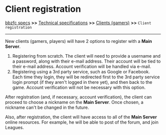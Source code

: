 # Client registration

[bbzfc specs](../bbzfc_specs.md) **>>** [Technical specifications](technical_specifications.md) **>>** [Clients (gamers)](clients_gamers.md) **>>** `Client registration`

---

New clients (gamers, players) will have 2 options to register with a **Main Server**.

1. Registering from scratch. The client will need to provide a username and a password, along with their e-mail address.
Their account will be tied to their e-mail address. Account verification will be handled via e-mail.
2. Registering using a 3rd party service, such as Google or Facebook. Each time they login, they will be redirected
first to the 3rd party service login prompt (if they aren't logged in there yet), and then back to the game.
Account verification will not be necessary with this option.

After registration (and, if necessary, account verification), the client can proceed to choose a nickname on the
**Main Server**. Once chosen, a nickname can't be changed in the future.

Also, after registration, the client will have access to all of the **Main Server** online resources. For example,
he will be able to post of the forum, and join Leagues.
